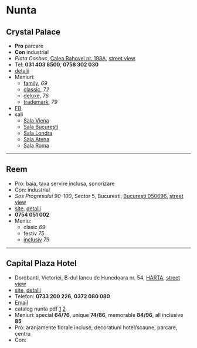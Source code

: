 # Nunta


## Crystal Palace

+ **Pro** parcare
+ **Con** industrial
+ _Piata Cosbuc_, [Calea Rahovei nr. 198A](https://goo.gl/maps/LSuAL1zaowL2), [street view](https://www.google.com/maps/place/Crystal+Palace+Ballrooms/@44.418832,26.0832183,3a,75y,352.61h,103.32t/data=!3m6!1e1!3m4!1sEm8RY_NvGPzz4-x3KH9HBw!2e0!7i13312!8i6656!4m5!3m4!1s0x0:0x2c3b91495277d502!8m2!3d44.4194165!4d26.0820124?hl=en-US)
+ Tel: **031 403 8500**, **0758 302 030**
+ [detalii](http://www.locatiinuntabucuresti.ro/detalii/crystal-palace-ballrooms-669)
+ Meniuri: 
  + [family](http://www.crystalpalaceballrooms.ro/portfolio/meniu-crystal-family-69-eurpers/), *69*
  + [classic](http://www.crystalpalaceballrooms.ro/portfolio/meniu-crystal-classic-72-eurpers/), *72*
  + [deluxe](http://www.crystalpalaceballrooms.ro/portfolio/meniu-crystal-deluxe-76-eurpers/), *76*
  + [trademark](http://www.crystalpalaceballrooms.ro/portfolio/meniu-crystal-trademark-79-eurpers/), *79*
+ [FB](https://www.facebook.com/crystalpalaceballrooms/)
+ sali
  + [Sala Viena](http://www.crystalpalaceballrooms.ro/salile-noastre/viena/galerie-nunta/)
  + [Sala Bucuresti](http://www.crystalpalaceballrooms.ro/salile-noastre/bucuresti/galerie-nunta/)
  + [Sala Londra](http://www.crystalpalaceballrooms.ro/salile-noastre/londra/galerie-nunta/)
  + [Sala Atena](http://www.crystalpalaceballrooms.ro/salile-noastre/atena/galerie-nunta/)
  + [Sala Roma](http://www.crystalpalaceballrooms.ro/salile-noastre/roma/galerie-nunta/)

---

## Reem

+ Pro: baia, taxa servire inclusa, sonorizare
+ Con: industrial
+ _Sos Progresului 90-100_, Sector 5, Bucuresti, [București 050696](https://goo.gl/maps/d5eQFBNPk4N2), [street view](https://www.google.com/maps/place/Strada+Progresului+90,+Bucure%C8%99ti,+Romania/@44.4203761,26.072352,3a,75y,227.73h,86.83t/data=!3m7!1e1!3m5!1sFKcpbPVzWjANfxuu7VK05A!2e0!6s%2F%2Fgeo2.ggpht.com%2Fmaps%2Fphotothumb%2Ffd%2Fv1%3Fbpb%3DChAKDnNlYXJjaC5UQUNUSUxFEmUKNwkJgT_def-xQBFp3K7KyYqBpBojCxDThbhCGhoSGAoUChIJCYE_3Xn_sUARt4kdfjtJzwcQWgwSCg3WBXoaFYJRig8aEglVObZBfP-xQBFrLrMkR3iuNSoKDdYFehoVglGKDxoECFYQVg%26gl%3DUS!7i13312!8i6656!4m5!3m4!1s0x40b1ff79dd3f8109:0xa4818ac9caaedc69!8m2!3d44.4204502!4d26.0723074?hl=en-US)
+ [site](http://reemballroom.ro/),  [detalii](http://www.locatiinuntabucuresti.ro/detalii/reem-ballroom-355)
+ **0754 051 002**
+ Meniu: 
  + clasic *69*
  + festiv *75*
  + [inclusiv](http://reemballroom.ro/wp-content/uploads/2018/03/meniu-nunta.jpg) *79*

---

## Capital Plaza Hotel

+ Dorobanti, Victoriei, B-dul Iancu de Hunedoara nr. 54, [HARTA](https://goo.gl/maps/C4DHA38thWT2), [street view](https://www.google.ro/maps/@44.4528672,26.0964543,3a,75y,174.85h,92.46t/data=!3m6!1e1!3m4!1suAuZln6Ihrtfmttyn9TI5g!2e0!7i13312!8i6656)
+ [site](https://www.capitalplaza.ro/), [detalii](http://www.locatiinuntabucuresti.ro/detalii/capital-plaza-hotel-358)
+ Telefon: **0733 200 226**, **0372 080 080**
+ [Email](mailto:events@capitalplaza.ro)
+ catalog nunta pdf [1](http://www.localuri.ro/pdf/capital-plaza-catalog-nunta.pdf) [2](https://www.capitalplaza.ro/resurse/509/catalog-de-nunta.pdf) 
+ Meniuri: special **64/76**, unique **74/86**, memorable **84/96**, all inclusive **85**
+ Pro: aranjamente florale incluse, decoratiuni hotel/scaune, parcare, centru
+ Con:  